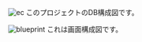 ![ec](https://user-images.githubusercontent.com/60676999/82155172-ebbcbb00-98ad-11ea-98a5-0beb972aecd7.png)
このプロジェクトのDB構成図です。

![blueprint](https://user-images.githubusercontent.com/60676999/82171392-218b8f00-9902-11ea-8125-4746d13bf86e.jpg)
これは画面構成図です。
